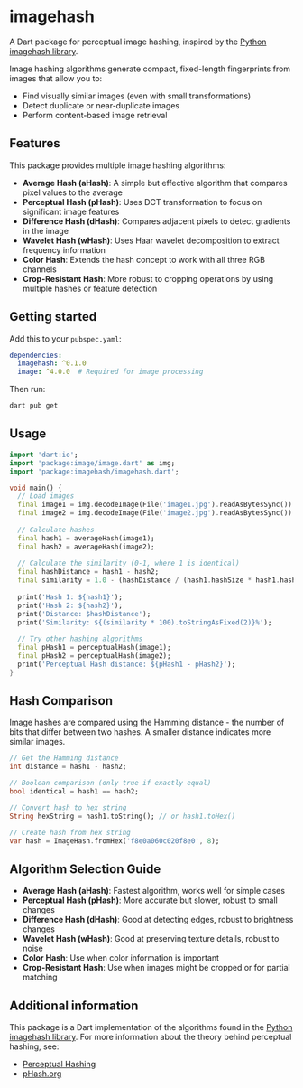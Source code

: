 # imagehash

A Dart package for perceptual image hashing, inspired by the [Python imagehash library](https://github.com/JohannesBuchner/imagehash).

Image hashing algorithms generate compact, fixed-length fingerprints from images that allow you to:
- Find visually similar images (even with small transformations)
- Detect duplicate or near-duplicate images
- Perform content-based image retrieval

## Features

This package provides multiple image hashing algorithms:

- **Average Hash (aHash)**: A simple but effective algorithm that compares pixel values to the average
- **Perceptual Hash (pHash)**: Uses DCT transformation to focus on significant image features
- **Difference Hash (dHash)**: Compares adjacent pixels to detect gradients in the image
- **Wavelet Hash (wHash)**: Uses Haar wavelet decomposition to extract frequency information
- **Color Hash**: Extends the hash concept to work with all three RGB channels
- **Crop-Resistant Hash**: More robust to cropping operations by using multiple hashes or feature detection

## Getting started

Add this to your `pubspec.yaml`:

```yaml
dependencies:
  imagehash: ^0.1.0
  image: ^4.0.0  # Required for image processing
```

Then run:

```bash
dart pub get
```

## Usage

```dart
import 'dart:io';
import 'package:image/image.dart' as img;
import 'package:imagehash/imagehash.dart';

void main() {
  // Load images
  final image1 = img.decodeImage(File('image1.jpg').readAsBytesSync())!;
  final image2 = img.decodeImage(File('image2.jpg').readAsBytesSync())!;
  
  // Calculate hashes
  final hash1 = averageHash(image1);
  final hash2 = averageHash(image2);
  
  // Calculate the similarity (0-1, where 1 is identical)
  final hashDistance = hash1 - hash2;
  final similarity = 1.0 - (hashDistance / (hash1.hashSize * hash1.hashSize));
  
  print('Hash 1: ${hash1}');
  print('Hash 2: ${hash2}');
  print('Distance: $hashDistance');
  print('Similarity: ${(similarity * 100).toStringAsFixed(2)}%');
  
  // Try other hashing algorithms
  final pHash1 = perceptualHash(image1);
  final pHash2 = perceptualHash(image2);
  print('Perceptual Hash distance: ${pHash1 - pHash2}');
}
```

## Hash Comparison

Image hashes are compared using the Hamming distance - the number of bits that differ between two hashes. A smaller distance indicates more similar images.

```dart
// Get the Hamming distance
int distance = hash1 - hash2;

// Boolean comparison (only true if exactly equal)
bool identical = hash1 == hash2;

// Convert hash to hex string
String hexString = hash1.toString(); // or hash1.toHex()

// Create hash from hex string
var hash = ImageHash.fromHex('f8e0a060c020f8e0', 8);
```

## Algorithm Selection Guide

- **Average Hash (aHash)**: Fastest algorithm, works well for simple cases
- **Perceptual Hash (pHash)**: More accurate but slower, robust to small changes
- **Difference Hash (dHash)**: Good at detecting edges, robust to brightness changes
- **Wavelet Hash (wHash)**: Good at preserving texture details, robust to noise
- **Color Hash**: Use when color information is important
- **Crop-Resistant Hash**: Use when images might be cropped or for partial matching

## Additional information

This package is a Dart implementation of the algorithms found in the [Python imagehash library](https://github.com/JohannesBuchner/imagehash). For more information about the theory behind perceptual hashing, see:

- [Perceptual Hashing](https://www.hackerfactor.com/blog/index.php?/archives/432-Looks-Like-It.html)
- [pHash.org](https://www.phash.org/)
